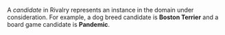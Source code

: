 A _candidate_ in Rivalry represents an instance in the domain under consideration. For example, a dog breed candidate is **Boston Terrier** and a board game candidate is **Pandemic**.